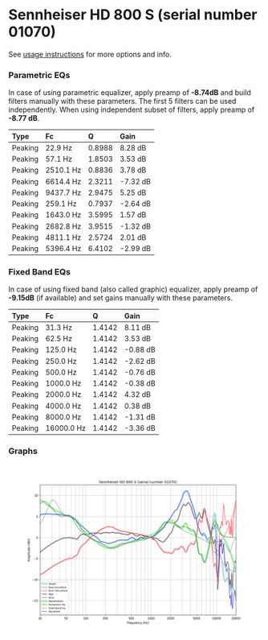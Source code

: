 # Sennheiser HD 800 S (serial number 01070)
See [usage instructions](https://github.com/jaakkopasanen/AutoEq#usage) for more options and info.

### Parametric EQs
In case of using parametric equalizer, apply preamp of **-8.74dB** and build filters manually
with these parameters. The first 5 filters can be used independently.
When using independent subset of filters, apply preamp of **-8.77 dB**.

| Type    | Fc        |      Q | Gain     |
|:--------|:----------|:-------|:---------|
| Peaking | 22.9 Hz   | 0.8988 | 8.28 dB  |
| Peaking | 57.1 Hz   | 1.8503 | 3.53 dB  |
| Peaking | 2510.1 Hz | 0.8836 | 3.78 dB  |
| Peaking | 6614.4 Hz | 2.3211 | -7.32 dB |
| Peaking | 9437.7 Hz | 2.9475 | 5.25 dB  |
| Peaking | 259.1 Hz  | 0.7937 | -2.64 dB |
| Peaking | 1643.0 Hz | 3.5995 | 1.57 dB  |
| Peaking | 2682.8 Hz | 3.9515 | -1.32 dB |
| Peaking | 4811.1 Hz | 2.5724 | 2.01 dB  |
| Peaking | 5396.4 Hz | 6.4102 | -2.99 dB |

### Fixed Band EQs
In case of using fixed band (also called graphic) equalizer, apply preamp of **-9.15dB**
(if available) and set gains manually with these parameters.

| Type    | Fc         |      Q | Gain     |
|:--------|:-----------|:-------|:---------|
| Peaking | 31.3 Hz    | 1.4142 | 8.11 dB  |
| Peaking | 62.5 Hz    | 1.4142 | 3.53 dB  |
| Peaking | 125.0 Hz   | 1.4142 | -0.88 dB |
| Peaking | 250.0 Hz   | 1.4142 | -2.62 dB |
| Peaking | 500.0 Hz   | 1.4142 | -0.76 dB |
| Peaking | 1000.0 Hz  | 1.4142 | -0.38 dB |
| Peaking | 2000.0 Hz  | 1.4142 | 4.32 dB  |
| Peaking | 4000.0 Hz  | 1.4142 | 0.38 dB  |
| Peaking | 8000.0 Hz  | 1.4142 | -1.31 dB |
| Peaking | 16000.0 Hz | 1.4142 | -3.36 dB |

### Graphs
![](./Sennheiser%20HD%20800%20S%20(serial%20number%2001070).png)